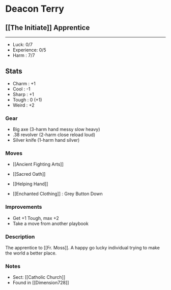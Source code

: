 # Deacon Terry
## [[The Initiate]] Apprentice
---
 - Luck: 0/7
 - Experience: 0/5
 - Harm : 7/7

## Stats
- Charm : +1
- Cool : -1
- Sharp : +1 
- Tough : 0 (+1) 
- Weird : +2 
 
### Gear
- Big axe (3-harm hand messy slow heavy)
- .38 revolver (2-harm close reload loud)
- Silver knife (1-harm hand silver)


### Moves
- [[Ancient Fighting Arts]]
- [[Sacred Oath]]
- [[Helping Hand]]

- [[Enchanted Clothing]] : Grey Button Down

### Improvements
- Get +1 Tough, max +2
- Take a move from another playbook

### Description
The apprentice to [[Fr. Moss]]. A happy go lucky individual trying to make the world a better place. 

### Notes
- Sect: [[Catholic Church]]
- Found in [[Dimension728]]